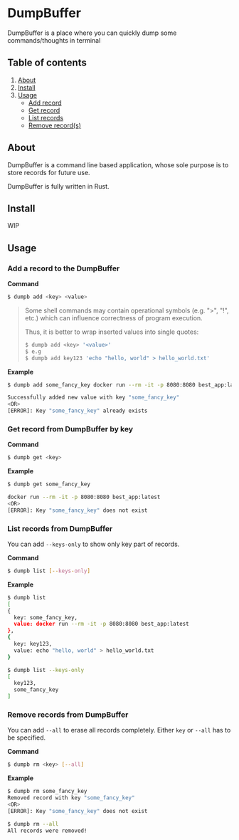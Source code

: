 # DumpBuffer
DumpBuffer is a place where you can quickly dump some commands/thoughts in terminal

## Table of contents
1. [About](#about)
2. [Install](#install)
3. [Usage](#usage)
    * [Add record](#add_record)
    * [Get record](#get_record)
    * [List records](#list_records)
    * [Remove record(s)](#remove_records)

## About <a name="about"></a>
DumpBuffer is a command line based application, whose sole purpose is to store records for future use.

DumpBuffer is fully written in Rust.

## Install <a name="install"></a>
WIP

## Usage <a name="usage"></a>

### Add a record to the DumpBuffer <a name="add_record"></a>

**Command**
```bash
$ dumpb add <key> <value>
```
> Some shell commands may contain operational symbols (e.g. ">", "!", etc.)
> which can influence correctness of program execution.
>
> Thus, it is better to wrap inserted values into single quotes:
>```bash
> $ dumpb add <key> '<value>'
> $ e.g
> $ dumpb add key123 'echo "hello, world" > hello_world.txt'
>```
**Example**
```bash
$ dumpb add some_fancy_key docker run --rm -it -p 8080:8080 best_app:latest

Successfully added new value with key "some_fancy_key"
<OR>
[ERROR]: Key "some_fancy_key" already exists
```

### Get record from DumpBuffer by key <a name="get_record"></a>

**Command**
```bash
$ dumpb get <key>
```
**Example**
```bash
$ dumpb get some_fancy_key

docker run --rm -it -p 8080:8080 best_app:latest
<OR>
[ERROR]: Key "some_fancy_key" does not exist
```

### List records from DumpBuffer <a name="list_records"></a>
You can add `--keys-only` to show only key part of records.

**Command**
```bash
$ dumpb list [--keys-only]
```
**Example**
```bash
$ dumpb list
[
{
  key: some_fancy_key,
  value: docker run --rm -it -p 8080:8080 best_app:latest
},
{
  key: key123,
  value: echo "hello, world" > hello_world.txt
}

$ dumpb list --keys-only
[
  key123,
  some_fancy_key
]
```

### Remove records from DumpBuffer <a name="remove_records"></a>
You can add `--all` to erase all records completely. Either `key` or `--all` has to be specified.

**Command**
```bash
$ dumpb rm <key> [--all]
```
**Example**
```bash
$ dumpb rm some_fancy_key
Removed record with key "some_fancy_key"
<OR>
[ERROR]: Key "some_fancy_key" does not exist

$ dumpb rm --all
All records were removed!
```

